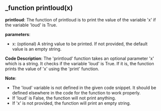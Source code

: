 ## _function printloud(x)
**printloud**: The function of printloud is to print the value of the variable 'x' if the variable 'loud' is True.

**parameters**:
- x: (optional) A string value to be printed. If not provided, the default value is an empty string.

**Code Description**:
The 'printloud' function takes an optional parameter 'x' which is a string. It checks if the variable 'loud' is True. If it is, the function prints the value of 'x' using the 'print' function.

**Note**:
- The 'loud' variable is not defined in the given code snippet. It should be defined elsewhere in the code for the function to work properly.
- If 'loud' is False, the function will not print anything.
- If 'x' is not provided, the function will print an empty string.
